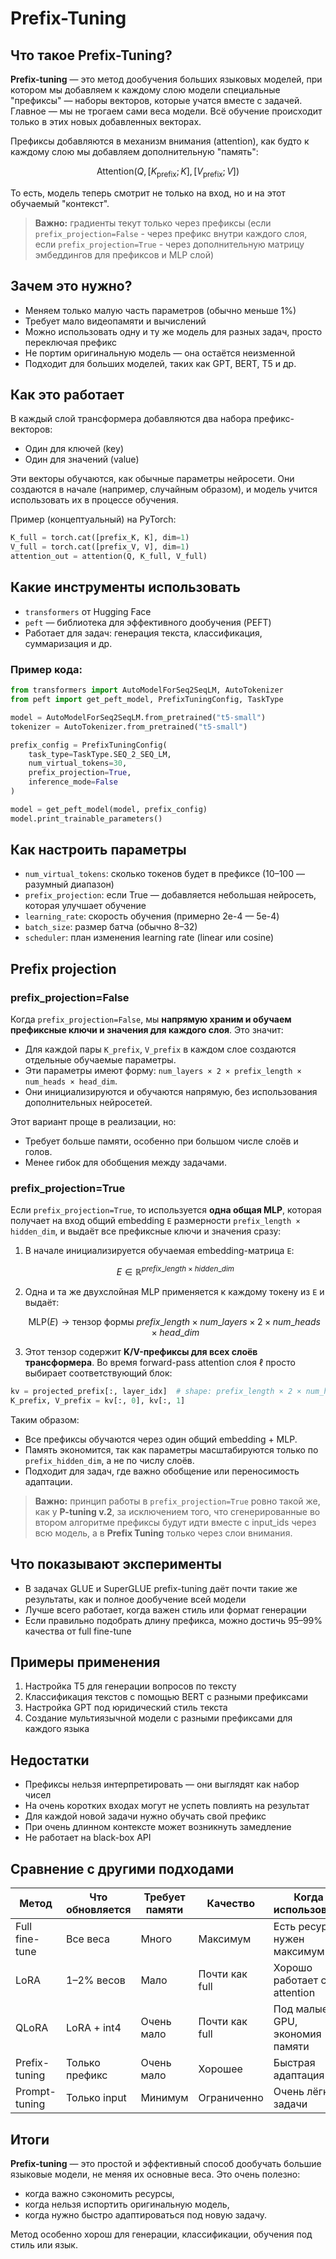 # Prefix-Tuning 

## Что такое Prefix-Tuning?
**Prefix-tuning** — это метод дообучения больших языковых моделей, при котором мы добавляем к каждому слою модели специальные "префиксы" — наборы векторов, которые учатся вместе с задачей. Главное — мы не трогаем сами веса модели. Всё обучение происходит только в этих новых добавленных векторах.

Префиксы добавляются в механизм внимания (attention), как будто к каждому слою мы добавляем дополнительную "память":

$$
\text{Attention}(Q, [K_{\text{prefix}}; K], [V_{\text{prefix}}; V])
$$

То есть, модель теперь смотрит не только на вход, но и на этот обучаемый "контекст".

> **Важно:** градиенты текут только через префиксы (если `prefix_projection=False` - через префикс внутри каждого слоя, если `prefix_projection=True` - через дополнительную матрицу эмбеддингов для префиксов и MLP слой)

## Зачем это нужно?
- Меняем только малую часть параметров (обычно меньше 1%)
- Требует мало видеопамяти и вычислений
- Можно использовать одну и ту же модель для разных задач, просто переключая префикс
- Не портим оригинальную модель — она остаётся неизменной
- Подходит для больших моделей, таких как GPT, BERT, T5 и др.

## Как это работает
В каждый слой трансформера добавляются два набора префикс-векторов:
- Один для ключей (key)
- Один для значений (value)

Эти векторы обучаются, как обычные параметры нейросети. Они создаются в начале (например, случайным образом), и модель учится использовать их в процессе обучения.

Пример (концептуальный) на PyTorch:
```python
K_full = torch.cat([prefix_K, K], dim=1)
V_full = torch.cat([prefix_V, V], dim=1)
attention_out = attention(Q, K_full, V_full)
```

## Какие инструменты использовать
- `transformers` от Hugging Face
- `peft` — библиотека для эффективного дообучения (PEFT)
- Работает для задач: генерация текста, классификация, суммаризация и др.

### Пример кода:
```python
from transformers import AutoModelForSeq2SeqLM, AutoTokenizer
from peft import get_peft_model, PrefixTuningConfig, TaskType

model = AutoModelForSeq2SeqLM.from_pretrained("t5-small")
tokenizer = AutoTokenizer.from_pretrained("t5-small")

prefix_config = PrefixTuningConfig(
    task_type=TaskType.SEQ_2_SEQ_LM,
    num_virtual_tokens=30,
    prefix_projection=True,
    inference_mode=False
)

model = get_peft_model(model, prefix_config)
model.print_trainable_parameters()
```

## Как настроить параметры
- `num_virtual_tokens`: сколько токенов будет в префиксе (10–100 — разумный диапазон)
- `prefix_projection`: если True — добавляется небольшая нейросеть, которая улучшает обучение
- `learning_rate`: скорость обучения (примерно 2e-4 — 5e-4)
- `batch_size`: размер батча (обычно 8–32)
- `scheduler`: план изменения learning rate (linear или cosine)

## Prefix projection
### prefix\_projection=False

Когда `prefix_projection=False`, мы **напрямую храним и обучаем префиксные ключи и значения для каждого слоя**. Это значит:

* Для каждой пары `K_prefix`, `V_prefix` в каждом слое создаются отдельные обучаемые параметры.
* Эти параметры имеют форму: `num_layers × 2 × prefix_length × num_heads × head_dim`.
* Они инициализируются и обучаются напрямую, без использования дополнительных нейросетей.

Этот вариант проще в реализации, но:

* Требует больше памяти, особенно при большом числе слоёв и голов.
* Менее гибок для обобщения между задачами.

### prefix\_projection=True

Если `prefix_projection=True`, то используется **одна общая MLP**, которая получает на вход общий embedding `E` размерности `prefix_length × hidden_dim`, и выдаёт все префиксные ключи и значения сразу:

1. В начале инициализируется обучаемая embedding-матрица `E`:

   $$
   E ∈ ℝ^{prefix\_length × hidden\_dim}
   $$

2. Одна и та же двухслойная MLP применяется к каждому токену из `E` и выдаёт:

   $$
   \text{MLP}(E) → \text{тензор формы } prefix\_length × num\_layers × 2 × num\_heads × head\_dim
   $$

3. Этот тензор содержит **K/V-префиксы для всех слоёв трансформера**. Во время forward-pass attention слоя ℓ просто выбирает соответствующий блок:

```python
kv = projected_prefix[:, layer_idx]  # shape: prefix_length × 2 × num_heads × head_dim
K_prefix, V_prefix = kv[:, 0], kv[:, 1]
```

Таким образом:

* Все префиксы обучаются через один общий embedding + MLP.
* Память экономится, так как параметры масштабируются только по `prefix_hidden_dim`, а не по числу слоёв.
* Подходит для задач, где важно обобщение или переносимость адаптации.

> **Важно:** принцип работы в `prefix_projection=True` ровно такой же, как у **P-tuning v.2**, за исключением того, что сгенерированные во втором алгоритме префиксы будут идти вместе с input_ids через всю модель, а в **Prefix Tuning** только через слои внимания.

## Что показывают эксперименты
- В задачах GLUE и SuperGLUE prefix-tuning даёт почти такие же результаты, как и полное дообучение всей модели
- Лучше всего работает, когда важен стиль или формат генерации
- Если правильно подобрать длину префикса, можно достичь 95–99% качества от full fine-tune

## Примеры применения
1. Настройка T5 для генерации вопросов по тексту
2. Классификация текстов с помощью BERT с разными префиксами
3. Настройка GPT под юридический стиль текста
4. Создание мультиязычной модели с разными префиксами для каждого языка

## Недостатки
- Префиксы нельзя интерпретировать — они выглядят как набор чисел
- На очень коротких входах могут не успеть повлиять на результат
- Для каждой новой задачи нужно обучать свой префикс
- При очень длинном контексте может возникнуть замедление
- Не работает на black-box API

## Сравнение с другими подходами
| Метод           | Что обновляется | Требует памяти | Качество        | Когда использовать             |
|----------------|------------------|----------------|------------------|-------------------------------|
| Full fine-tune | Все веса         | Много          | Максимум       | Есть ресурсы, нужен максимум   |
| LoRA           | 1–2% весов       | Мало           | Почти как full | Хорошо работает с attention   |
| QLoRA          | LoRA + int4      | Очень мало     | Почти как full | Под малые GPU, экономия памяти|
| Prefix-tuning  | Только префикс   | Очень мало     | Хорошее        | Быстрая адаптация              |
| Prompt-tuning  | Только input     | Минимум        | Ограниченно    | Очень лёгкие задачи            |


## Итоги
**Prefix-tuning** — это простой и эффективный способ дообучать большие языковые модели, не меняя их основные веса. Это очень полезно:
- когда важно сэкономить ресурсы,
- когда нельзя испортить оригинальную модель,
- когда нужно быстро адаптироваться под новую задачу.

Метод особенно хорош для генерации, классификации, обучения под стиль или язык.

